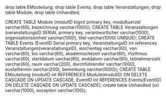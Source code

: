 drop table EMzuteilung;
drop table Events;
drop table Veranstaltungen;
drop table Module;
drop table Unhandled;

CREATE TABLE Module (modulID bigint primary key, 
					 modulkuerzel varchar(60), 
					 bezeichnung varchar(1000));
CREATE TABLE Veranstaltungen (veranstaltungsID SERIAL primary key, 
							  verantwortlicher varchar(1000), 
							  organisationseinheit varchar(1000), 
							  titel varchar(1000) UNIQUE);
CREATE TABLE Events (EventID Serial primary key,
					VeranstaltungsID int references Veranstaltungen(veranstaltungsID),
					wochentag varchar(60), von varchar(60), bis varchar(60), akademischezeit varchar(60),
					rhythmus varchar(60), startdatum varchar(60), enddatum varchar(60), teilnehmerzahl varchar(60), raum varchar(200), 
					 durchführender varchar(1000), ausfalltermin varchar(200), bemerkung varchar(1000));
CREATE TABLE EMzuteilung (modulID int REFERENCES Module(modulID) ON DELETE CASCADE ON UPDATE CASCADE, 
							 EventID int REFERENCES Events(EventID) ON DELETE CASCADE ON UPDATE CASCADE);
create table Unhandled (url varchar(1000), exception varchar(100));